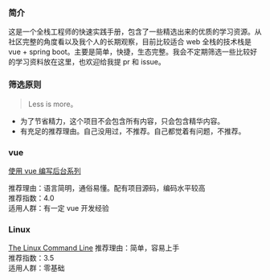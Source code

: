 ### 简介
这是一个全栈工程师的快速实践手册，包含了一些精选出来的优质的学习资源。从社区完整的角度看以及我个人的长期观察，目前比较适合 web 全栈的技术栈是 vue + spring boot。主要是简单，快捷，生态完整。我会不定期筛选一些比较好的学习资料放在这里，也欢迎给我提 pr 和 issue。

### 筛选原则
>Less is more。

* 为了节省精力，这个项目不会包含所有内容，只会包含精华内容。
* 有充足的推荐理由。自己没用过，不推荐。自己都觉着有问题，不推荐。


### vue
[使用 vue 编写后台系列](https://juejin.im/post/59097cd7a22b9d0065fb61d2)


推荐理由：语言简明，通俗易懂。配有项目源码，编码水平较高<br>
推荐指数：4.0<br>
适用人群：有一定 vue 开发经验

### Linux
[The Linux Command Line](http://billie66.github.io/TLCL/book/)
推荐理由：简单，容易上手<br>
推荐指数：3.5<br>
适用人群：零基础